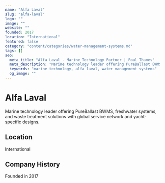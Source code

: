 ```yaml
---
name: "Alfa Laval"
slug: "alfa-laval"
logo: ""
image: ""
website: ""
founded: 2017
location: "International"
featured: false
category: "content/categories/water-management-systems.md"
tags: []
seo:
  meta_title: "Alfa Laval - Marine Technology Partner | Paul Thames"
  meta_description: "Marine technology leader offering PureBallast BWMS, freshwater systems, and waste treatment solutions with global service network and yacht-specific d"
  keywords: "marine technology, alfa laval, water management systems"
  og_image: ""
---
```


# Alfa Laval

Marine technology leader offering PureBallast BWMS, freshwater systems, and waste treatment solutions with global service network and yacht-specific designs.



## Location

International

## Company History

Founded in 2017
